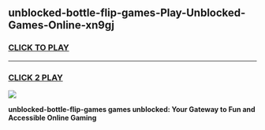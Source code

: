 
## unblocked-bottle-flip-games-Play-Unblocked-Games-Online-xn9gj
<h3>
<a href="https://premium76.site?title=unblocked-bottle-flip-games&ref=25A">CLICK TO PLAY</a></h3>
<hr>

<h3>
<a href="https://premium76.site?title=unblocked-bottle-flip-games&ref=25A">CLICK 2 PLAY</a>
  
</h3>

<a href="https://premium76.site?title=unblocked-bottle-flip-games&ref=25A"><img src="https://clearcache.store/games.png"></a>


**unblocked-bottle-flip-games games unblocked: Your Gateway to Fun and Accessible Online Gaming**

